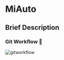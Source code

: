 # MiAuto

## Brief Description

### Git Workflow :rainbow:
![gitworkflow](https://i.imgur.com/rjiw6KN.png)
